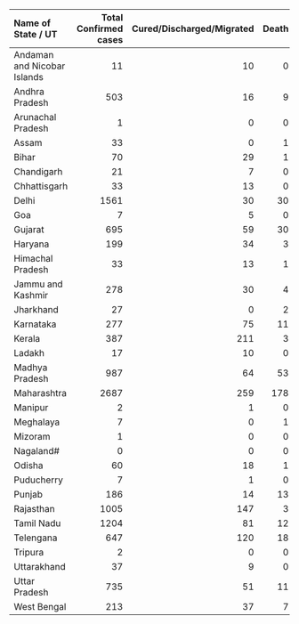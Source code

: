 | Name of State / UT          |   Total Confirmed cases |   Cured/Discharged/Migrated |   Death |
|:----------------------------|------------------------:|----------------------------:|--------:|
| Andaman and Nicobar Islands |                      11 |                          10 |       0 |
| Andhra Pradesh              |                     503 |                          16 |       9 |
| Arunachal Pradesh           |                       1 |                           0 |       0 |
| Assam                       |                      33 |                           0 |       1 |
| Bihar                       |                      70 |                          29 |       1 |
| Chandigarh                  |                      21 |                           7 |       0 |
| Chhattisgarh                |                      33 |                          13 |       0 |
| Delhi                       |                    1561 |                          30 |      30 |
| Goa                         |                       7 |                           5 |       0 |
| Gujarat                     |                     695 |                          59 |      30 |
| Haryana                     |                     199 |                          34 |       3 |
| Himachal Pradesh            |                      33 |                          13 |       1 |
| Jammu and Kashmir           |                     278 |                          30 |       4 |
| Jharkhand                   |                      27 |                           0 |       2 |
| Karnataka                   |                     277 |                          75 |      11 |
| Kerala                      |                     387 |                         211 |       3 |
| Ladakh                      |                      17 |                          10 |       0 |
| Madhya Pradesh              |                     987 |                          64 |      53 |
| Maharashtra                 |                    2687 |                         259 |     178 |
| Manipur                     |                       2 |                           1 |       0 |
| Meghalaya                   |                       7 |                           0 |       1 |
| Mizoram                     |                       1 |                           0 |       0 |
| Nagaland#                   |                       0 |                           0 |       0 |
| Odisha                      |                      60 |                          18 |       1 |
| Puducherry                  |                       7 |                           1 |       0 |
| Punjab                      |                     186 |                          14 |      13 |
| Rajasthan                   |                    1005 |                         147 |       3 |
| Tamil Nadu                  |                    1204 |                          81 |      12 |
| Telengana                   |                     647 |                         120 |      18 |
| Tripura                     |                       2 |                           0 |       0 |
| Uttarakhand                 |                      37 |                           9 |       0 |
| Uttar Pradesh               |                     735 |                          51 |      11 |
| West Bengal                 |                     213 |                          37 |       7 |